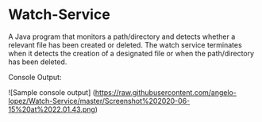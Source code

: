 # Watch-Service

A Java program that monitors a path/directory and detects whether a relevant file has been created or deleted. The watch service terminates
when it detects the creation of a designated file or when the path/directory has been deleted.

Console Output:

![Sample console output] (https://raw.githubusercontent.com/angelo-lopez/Watch-Service/master/Screenshot%202020-06-15%20at%2022.01.43.png)
